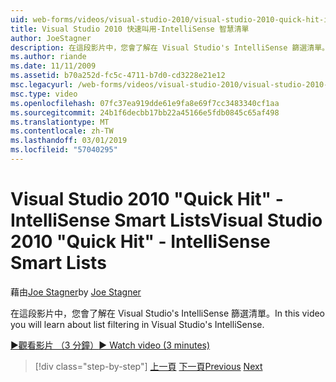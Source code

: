 ```yaml
---
uid: web-forms/videos/visual-studio-2010/visual-studio-2010-quick-hit-intellisense-smart-lists
title: Visual Studio 2010 快速叫用-IntelliSense 智慧清單
author: JoeStagner
description: 在這段影片中，您會了解在 Visual Studio's IntelliSense 篩選清單。
ms.author: riande
ms.date: 11/11/2009
ms.assetid: b70a252d-fc5c-4711-b7d0-cd3228e21e12
msc.legacyurl: /web-forms/videos/visual-studio-2010/visual-studio-2010-quick-hit-intellisense-smart-lists
msc.type: video
ms.openlocfilehash: 07fc37ea919dde61e9fa8e69f7cc3483340cf1aa
ms.sourcegitcommit: 24b1f6decbb17bb22a45166e5fdb0845c65af498
ms.translationtype: MT
ms.contentlocale: zh-TW
ms.lasthandoff: 03/01/2019
ms.locfileid: "57040295"
---
```

<a name="visual-studio-2010-quick-hit---intellisense-smart-lists"></a><span data-ttu-id="d5440-103">Visual Studio 2010 "Quick Hit" - IntelliSense Smart Lists</span><span class="sxs-lookup"><span data-stu-id="d5440-103">Visual Studio 2010 "Quick Hit" - IntelliSense Smart Lists</span></span>
====================
<span data-ttu-id="d5440-104">藉由[Joe Stagner](https://github.com/JoeStagner)</span><span class="sxs-lookup"><span data-stu-id="d5440-104">by [Joe Stagner](https://github.com/JoeStagner)</span></span>

<span data-ttu-id="d5440-105">在這段影片中，您會了解在 Visual Studio's IntelliSense 篩選清單。</span><span class="sxs-lookup"><span data-stu-id="d5440-105">In this video you will learn about list filtering in Visual Studio's IntelliSense.</span></span>

[<span data-ttu-id="d5440-106">&#9654;觀看影片 （3 分鐘）</span><span class="sxs-lookup"><span data-stu-id="d5440-106">&#9654; Watch video (3 minutes)</span></span>](https://channel9.msdn.com/Blogs/ASP-NET-Site-Videos/visual-studio-2010-quick-hit-intellisense-smart-lists)

> [!div class="step-by-step"]
> <span data-ttu-id="d5440-107">[上一頁](visual-studio-2010-quick-hit-code-search-view-hierarchy.md)
> [下一頁](visual-studio-2010-quick-hit-multi-monitor-support.md)</span><span class="sxs-lookup"><span data-stu-id="d5440-107">[Previous](visual-studio-2010-quick-hit-code-search-view-hierarchy.md)
[Next](visual-studio-2010-quick-hit-multi-monitor-support.md)</span></span>
